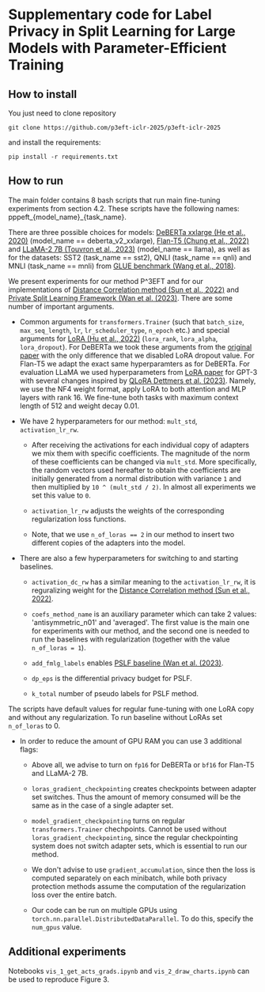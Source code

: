 # Supplementary code for Label Privacy in Split Learning for Large Models with Parameter-Efficient Training

## How to install

You just need to clone repository

```
git clone https://github.com/p3eft-iclr-2025/p3eft-iclr-2025
```

and install the requirements:

```
pip install -r requirements.txt
```

## How to run

The main folder contains 8 bash scripts that run main fine-tuning experiments from section 4.2. These scripts have the following names: pppeft_{model_name}_{task_name}.

There are three possible choices for models: [DeBERTa xxlarge (He et al., 2020)](https://arxiv.org/abs/2006.03654) (model_name == deberta_v2_xxlarge), [Flan-T5 (Chung et al., 2022)](https://arxiv.org/abs/2210.11416) and [LLaMA-2 7B (Touvron et al., 2023)](https://arxiv.org/abs/2307.09288) (model_name == llama), as well as for the datasets: SST2 (task_name == sst2), QNLI (task_name == qnli) and MNLI (task_name == mnli) from [GLUE benchmark (Wang et al., 2018)](https://arxiv.org/abs/1804.07461).

We present experiments for our method P^3EFT and for our implementations of [Distance Correlation method (Sun et al., 2022)](https://arxiv.org/abs/2203.01451) and [Private Split Learning Framework (Wan et al. (2023)](https://dl.acm.org/doi/10.1145/3583780.3615019). There are some number of important arguments.

* Common arguments for `transformers.Trainer` (such that `batch_size`, `max_seq_length`, `lr`, `lr_scheduler_type`, `n_epoch` etc.) and special arguments for [LoRA (Hu et al., 2022)](https://arxiv.org/abs/2106.09685) (`lora_rank`, `lora_alpha`, `lora_dropout`). For DeBERTa we took these arguments from the [original paper](https://arxiv.org/abs/2106.09685) with the only difference that we disabled LoRA dropout value. For Flan-T5 we adapt the exact same hyperparamters as for DeBERTa. For evaluation LLaMA we used hyperparameters from [LoRA paper](https://arxiv.org/abs/2106.09685) for GPT-3 with several changes inspired by [QLoRA Dettmers et al. (2023)](https://arxiv.org/abs/2305.14314). Namely, we use the NF4 weight format, apply LoRA to both attention and MLP layers with rank 16. We fine-tune both tasks with maximum context length of 512 and weight decay 0.01.

* We have 2 hyperparameters for our method: `mult_std`, `activation_lr_rw`. 

    * After receiving the activations for each individual copy of adapters we mix them with specific coefficients. The magnitude of the norm of these coefficients can be changed via `mult_std`. More specifically, the random vectors used hereafter to obtain the coefficients are initially generated from a normal distribution with variance `1` and then multiplied by `10 ^ (mult_std / 2)`. In almost all experiments we set this value to `0`.
    
    * `activation_lr_rw` adjusts the weights of the corresponding regularization loss functions.

    * Note, that we use `n_of_loras == 2` in our method to insert two different copies of the adapters into the model. 

* There are also a few hyperparameters for switching to and starting baselines.

    * `activation_dc_rw` has a similar meaning to the `activation_lr_rw`, it is reguralizing weight for the [Distance Correlation method (Sun et al., 2022)](https://arxiv.org/abs/2203.01451).

    * `coefs_method_name` is an auxiliary parameter which can take 2 values: 'antisymmetric_n01' and 'averaged'. The first value is the main one for experiments with our method, and the second one is needed to run the baselines with regularization (together with the value `n_of_loras = 1`).

    * `add_fmlg_labels` enables [PSLF baseline (Wan et al. (2023)](https://dl.acm.org/doi/10.1145/3583780.3615019).

    * `dp_eps` is the differential privacy budget for PSLF.
    
    * `k_total` number of pseudo labels for PSLF method.

The scripts have default values for regular fune-tuning with one LoRA copy and without any regularization. To run baseline without LoRAs set `n_of_loras` to 0.

* In order to reduce the amount of GPU RAM you can use 3 additional flags:

    * Above all, we advise to turn on `fp16` for DeBERTa or `bf16` for Flan-T5 and LLaMA-2 7B.

    * `loras_gradient_checkpointing` creates checkpoints between adapter set switches. Thus the amount of memory consumed will be the same as in the case of a single adapter set.

    * `model_gradient_checkpointing` turns on regular `transformers.Trainer` chechpoints. Cannot be used without `loras_gradient_checkpointing`, since the regular checkpointing system does not switch adapter sets, which is essential to run our method.

    * We don't advise to use `gradient_accumulation`, since then the loss is computed separately on each minibatch, while both privacy protection methods assume the computation of the regularization loss over the entire batch.

    * Our code can be run on multiple GPUs using `torch.nn.parallel.DistributedDataParallel`. To do this, specify the `num_gpus` value.

## Additional experiments

Notebooks `vis_1_get_acts_grads.ipynb` and `vis_2_draw_charts.ipynb` can be used to reproduce Figure 3.